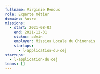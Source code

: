 ```yaml
---
fullname: Virginie Renoux
role: Experte métier
domaine: Autre
missions:
  - start: 2021-08-03
    end: 2021-12-31
    status: admin
    employer: Mission Locale du Chinonais
    startups:
      - l-application-du-cej
startups:
  - l-application-du-cej
teams: []
---
```

